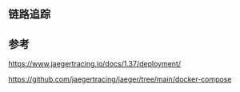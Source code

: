 ## 链路追踪


## 参考

https://www.jaegertracing.io/docs/1.37/deployment/

https://github.com/jaegertracing/jaeger/tree/main/docker-compose